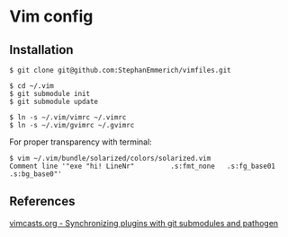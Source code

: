 Vim config
===========

Installation
------------

	$ git clone git@github.com:StephanEmmerich/vimfiles.git

	$ cd ~/.vim
	$ git submodule init
	$ git submodule update

	$ ln -s ~/.vim/vimrc ~/.vimrc
	$ ln -s ~/.vim/gvimrc ~/.gvimrc

For proper transparency with terminal:

	$ vim ~/.vim/bundle/solarized/colors/solarized.vim
	Comment line '"exe "hi! LineNr"         .s:fmt_none   .s:fg_base01 .s:bg_base0"' 
References
----------

[vimcasts.org - Synchronizing plugins with git submodules and pathogen](http://vimcasts.org/episodes/synchronizing-plugins-with-git-submodules-and-pathogen/)
